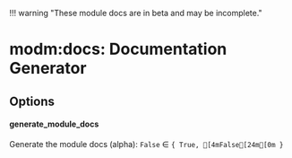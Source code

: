 !!! warning "These module docs are in beta and may be incomplete."

# modm:docs: Documentation Generator




## Options

#### generate_module_docs

Generate the module docs (alpha): `False` ∈ `{ True, [4mFalse[24m[0m }`







